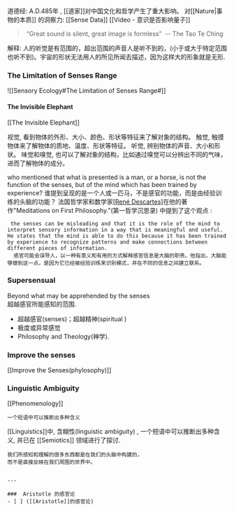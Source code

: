 道德经: A.D.485年 , [[道家]]对中国文化和哲学产生了重大影响。
对[[Nature|事物的本质]] 的洞察力:  [[Sense Data]]
[[Video - 意识是否影响量子]]

>  “Great sound is silent, great image is formless”
>  -- The Tao Te Ching

解释: 人的听觉是有范围的，超出范围的声音人是听不到的，(小于或大于特定范围也听不到)。宇宙的形状无法用人的所见所闻去描述，因为这样大的形象就是无形.


### The Limitation of Senses Range


![[Sensory Ecology#The Limitation of Senses Range#]]


#### The Invisible Elephant
[[The Invisible Elephant]]





视觉, 看到物体的外形、大小、颜色、形状等特征来了解对象的结构。
触觉, 触摸物体来了解物体的质地、温度、形状等特征。
听觉, 辨别物体的声音、大小和形状。
味觉和嗅觉, 也可以了解对象的结构，比如通过嗅觉可以分辨出不同的气味，进而了解物体的成分。


who mentioned that what is presented is a man, or a horse, is not the function of the senses, but of the mind which has been trained by experience? 谁提到呈现的是一个人或一匹马，不是感官的功能，而是由经验训练的头脑的功能？
 法国哲学家和数学家[[René Descartes]](勒内·笛卡尔)在他的著作"Meditations on First Philosophy."(第一哲学沉思录) 中提到了这个观点 : 
```
 the senses can be misleading and that it is the role of the mind to interpret sensory information in a way that is meaningful and useful. He states that the mind is able to do this because it has been trained by experience to recognize patterns and make connections between different pieces of information.
  感官可能会误导人，以一种有意义和有用的方式解释感官信息是大脑的职责。他指出，大脑能够做到这一点，是因为它已经被经验训练来识别模式，并在不同的信息之间建立联系。
```



### Supersensual 
Beyond what may be apprehended by the senses  
超越感官所能感知的范围.
- 超越感官(senses)；超越精神(spiritual  )
- 极度或异常感觉
- Philosophy and Theology(神学).  



### Improve the senses
[[Improve the Senses(phylosophy)]]









### Linguistic Ambiguity
[[Phenomenology]]

```
一个短语中可以推断出多种含义
```
[[Linguistics]]中, 含糊性(linguistic ambiguity) , 一个短语中可以推断出多种含义, 并已在  [[Semiotics]] 领域进行了探讨.

```
我们所感知和理解的很多东西都是在我们的头脑中构建的，
而不是直接反映在我们周围的世界中。


---

###  Aristotle 的感官论
- [ ] ([[Aristotle]]的感官论)